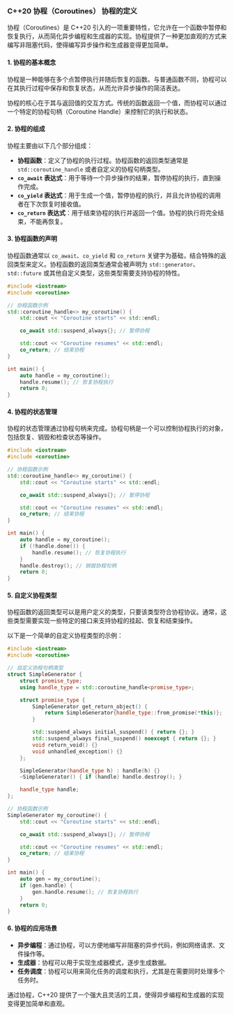 ### C++20 协程（Coroutines） 协程的定义

协程（Coroutines）是 C++20 引入的一项重要特性，它允许在一个函数中暂停和恢复执行，从而简化异步编程和生成器的实现。协程提供了一种更加直观的方式来编写非阻塞代码，使得编写异步操作和生成器变得更加简单。

#### 1. **协程的基本概念**

协程是一种能够在多个点暂停执行并随后恢复的函数。与普通函数不同，协程可以在其执行过程中保存和恢复状态，从而允许异步操作的简洁表达。

协程的核心在于其与返回值的交互方式。传统的函数返回一个值，而协程可以通过一个特定的协程句柄（Coroutine Handle）来控制它的执行和状态。

#### 2. **协程的组成**

协程主要由以下几个部分组成：

- **协程函数**：定义了协程的执行过程。协程函数的返回类型通常是 `std::coroutine_handle` 或者自定义的协程句柄类型。
- **`co_await` 表达式**：用于等待一个异步操作的结果，暂停协程的执行，直到操作完成。
- **`co_yield` 表达式**：用于生成一个值，暂停协程的执行，并且允许协程的调用者在下次恢复时接收值。
- **`co_return` 表达式**：用于结束协程的执行并返回一个值。协程的执行将完全结束，不能再恢复。

#### 3. **协程函数的声明**

协程函数通常以 `co_await`、`co_yield` 和 `co_return` 关键字为基础，结合特殊的返回类型来定义。协程函数的返回类型通常会被声明为 `std::generator`、`std::future` 或其他自定义类型，这些类型需要支持协程的特性。

```cpp
#include <iostream>
#include <coroutine>

// 协程函数示例
std::coroutine_handle<> my_coroutine() {
    std::cout << "Coroutine starts" << std::endl;

    co_await std::suspend_always{}; // 暂停协程

    std::cout << "Coroutine resumes" << std::endl;
    co_return; // 结束协程
}

int main() {
    auto handle = my_coroutine();
    handle.resume(); // 恢复协程执行
    return 0;
}
```

#### 4. **协程的状态管理**

协程的状态管理通过协程句柄来完成。协程句柄是一个可以控制协程执行的对象，包括恢复、销毁和检查状态等操作。

```cpp
#include <iostream>
#include <coroutine>

// 协程函数示例
std::coroutine_handle<> my_coroutine() {
    std::cout << "Coroutine starts" << std::endl;

    co_await std::suspend_always{}; // 暂停协程

    std::cout << "Coroutine resumes" << std::endl;
    co_return; // 结束协程
}

int main() {
    auto handle = my_coroutine();
    if (!handle.done()) {
        handle.resume(); // 恢复协程执行
    }
    handle.destroy(); // 销毁协程句柄
    return 0;
}
```

#### 5. **自定义协程类型**

协程函数的返回类型可以是用户定义的类型，只要该类型符合协程协议。通常，这些类型需要实现一些特定的接口来支持协程的挂起、恢复和结束操作。

以下是一个简单的自定义协程类型的示例：

```cpp
#include <iostream>
#include <coroutine>

// 自定义协程句柄类型
struct SimpleGenerator {
    struct promise_type;
    using handle_type = std::coroutine_handle<promise_type>;

    struct promise_type {
        SimpleGenerator get_return_object() {
            return SimpleGenerator{handle_type::from_promise(*this)};
        }

        std::suspend_always initial_suspend() { return {}; }
        std::suspend_always final_suspend() noexcept { return {}; }
        void return_void() {}
        void unhandled_exception() {}
    };

    SimpleGenerator(handle_type h) : handle(h) {}
    ~SimpleGenerator() { if (handle) handle.destroy(); }

    handle_type handle;
};

// 协程函数示例
SimpleGenerator my_coroutine() {
    std::cout << "Coroutine starts" << std::endl;

    co_await std::suspend_always{}; // 暂停协程

    std::cout << "Coroutine resumes" << std::endl;
    co_return; // 结束协程
}

int main() {
    auto gen = my_coroutine();
    if (gen.handle) {
        gen.handle.resume(); // 恢复协程执行
    }
    return 0;
}
```

#### 6. **协程的应用场景**

- **异步编程**：通过协程，可以方便地编写非阻塞的异步代码，例如网络请求、文件操作等。
- **生成器**：协程可以用于实现生成器模式，逐步生成数据。
- **任务调度**：协程可以用来简化任务的调度和执行，尤其是在需要同时处理多个任务时。

通过协程，C++20 提供了一个强大且灵活的工具，使得异步编程和生成器的实现变得更加简单和直观。